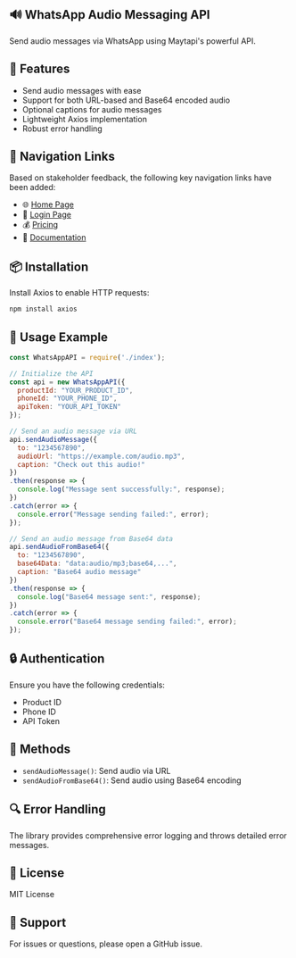 ## 🔊 WhatsApp Audio Messaging API  
Send audio messages via WhatsApp using Maytapi's powerful API.

## 🚀 Features  
- Send audio messages with ease  
- Support for both URL-based and Base64 encoded audio  
- Optional captions for audio messages  
- Lightweight Axios implementation  
- Robust error handling

## 🔗 Navigation Links

Based on stakeholder feedback, the following key navigation links have been added:

- 🌐 [Home Page](https://maytapi.com/)  
- 🔐 [Login Page](https://console.maytapi.com/login)  
- 💰 [Pricing](https://maytapi.com/whatsapp-api-pricing)  
- 📄 [Documentation](https://maytapi.com/whatsapp-api-documentation#)
  

## 📦 Installation  
Install Axios to enable HTTP requests:

```bash
npm install axios
```
## 🔧 Usage Example
```javascript
const WhatsAppAPI = require('./index');

// Initialize the API
const api = new WhatsAppAPI({
  productId: "YOUR_PRODUCT_ID",
  phoneId: "YOUR_PHONE_ID",
  apiToken: "YOUR_API_TOKEN"
});

// Send an audio message via URL
api.sendAudioMessage({
  to: "1234567890",
  audioUrl: "https://example.com/audio.mp3",
  caption: "Check out this audio!"
})
.then(response => {
  console.log("Message sent successfully:", response);
})
.catch(error => {
  console.error("Message sending failed:", error);
});

// Send an audio message from Base64 data
api.sendAudioFromBase64({
  to: "1234567890",
  base64Data: "data:audio/mp3;base64,...",
  caption: "Base64 audio message"
})
.then(response => {
  console.log("Base64 message sent:", response);
})
.catch(error => {
  console.error("Base64 message sending failed:", error);
});
```
## 🔒 Authentication  
Ensure you have the following credentials:  
- Product ID  
- Phone ID  
- API Token

## 📝 Methods  
- `sendAudioMessage()`: Send audio via URL  
- `sendAudioFromBase64()`: Send audio using Base64 encoding

## 🔍 Error Handling  
The library provides comprehensive error logging and throws detailed error messages.

## 📜 License  
MIT License

## 🤝 Support  
For issues or questions, please open a GitHub issue.
